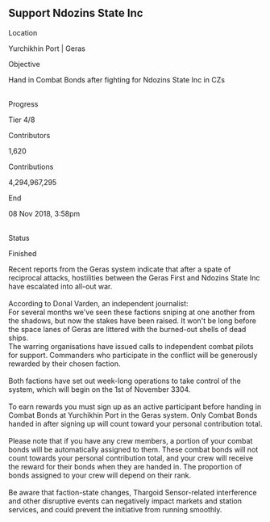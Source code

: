 ## Support Ndozins State Inc

Location

Yurchikhin Port \| Geras

Objective

Hand in Combat Bonds after fighting for Ndozins State Inc in CZs

\
Progress

Tier 4/8

Contributors

1,620

Contributions

4,294,967,295

End

08 Nov 2018, 3:58pm

\
Status

Finished

Recent reports from the Geras system indicate that after a spate of
reciprocal attacks, hostilities between the Geras First and Ndozins
State Inc have escalated into all-out war.\
\
According to Donal Varden, an independent journalist:\
For several months we\'ve seen these factions sniping at one another
from the shadows, but now the stakes have been raised. It won\'t be long
before the space lanes of Geras are littered with the burned-out shells
of dead ships.\
The warring organisations have issued calls to independent combat pilots
for support. Commanders who participate in the conflict will be
generously rewarded by their chosen faction.\
\
Both factions have set out week-long operations to take control of the
system, which will begin on the 1st of November 3304.\
\
To earn rewards you must sign up as an active participant before handing
in Combat Bonds at Yurchikhin Port in the Geras system. Only Combat
Bonds handed in after signing up will count toward your personal
contribution total.\
\
Please note that if you have any crew members, a portion of your combat
bonds will be automatically assigned to them. These combat bonds will
not count towards your personal contribution total, and your crew will
receive the reward for their bonds when they are handed in. The
proportion of bonds assigned to your crew will depend on their rank.\
\
Be aware that faction-state changes, Thargoid Sensor-related
interference and other disruptive events can negatively impact markets
and station services, and could prevent the initiative from running
smoothly.
